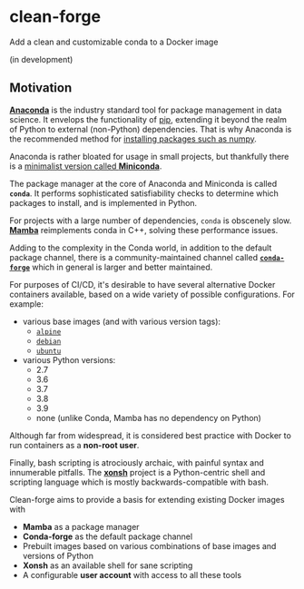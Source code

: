 # clean-forge
Add a clean and customizable conda to a Docker image

(in development)

## Motivation

**[Anaconda](https://www.anaconda.com/)** is the industry standard tool for package management in data science. It envelops the functionality of [pip](https://pypi.org/project/pip/), extending it beyond the realm of Python to external (non-Python) dependencies. That is why Anaconda is the recommended method for [installing packages such as numpy](https://numpy.org/install/).

Anaconda is rather bloated for usage in small projects, but thankfully there is a [minimalist version called **Miniconda**](https://docs.conda.io/en/latest/miniconda.html).

The package manager at the core of Anaconda and Miniconda is called **`conda`**. It performs sophisticated satisfiability checks to determine which packages to install, and is implemented in Python.

For projects with a large number of dependencies, `conda` is obscenely slow. [**Mamba**](https://github.com/mamba-org/mamba) reimplements conda in C++, solving these performance issues.

Adding to the complexity in the Conda world, in addition to the default package channel, there is a community-maintained channel called [**`conda-forge`**](https://conda-forge.org/) which in general is larger and better maintained.

For purposes of CI/CD, it's desirable to have several alternative Docker containers available, based on a wide variety of possible configurations. For example: 
* various base images (and with various version tags):
  * [`alpine`](https://hub.docker.com/_/alpine)
  * [`debian`](https://hub.docker.com/_/debian)
  * [`ubuntu`](https://hub.docker.com/_/ubuntu)
* various Python versions:
  * 2.7
  * 3.6
  * 3.7
  * 3.8
  * 3.9
  * none (unlike Conda, Mamba has no dependency on Python)

Although far from widespread, it is considered best practice with Docker to run containers as a **non-root user**.

Finally, bash scripting is atrociously archaic, with painful syntax and innumerable pitfalls. The [**xonsh**](https://xon.sh/) project is a Python-centric shell and scripting language which is mostly backwards-compatible with bash.

Clean-forge aims to provide a basis for extending existing Docker images with
* **Mamba** as a package manager
* **Conda-forge** as the default package channel
* Prebuilt images based on various combinations of base images and versions of Python
* **Xonsh** as an available shell for sane scripting
* A configurable **user account** with access to all these tools
